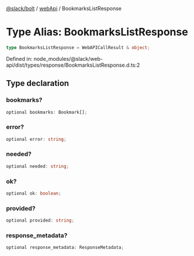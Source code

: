 [@slack/bolt](../../../../index.md) / [webApi](../index.md) / BookmarksListResponse

# Type Alias: BookmarksListResponse

```ts
type BookmarksListResponse = WebAPICallResult & object;
```

Defined in: node\_modules/@slack/web-api/dist/types/response/BookmarksListResponse.d.ts:2

## Type declaration

### bookmarks?

```ts
optional bookmarks: Bookmark[];
```

### error?

```ts
optional error: string;
```

### needed?

```ts
optional needed: string;
```

### ok?

```ts
optional ok: boolean;
```

### provided?

```ts
optional provided: string;
```

### response\_metadata?

```ts
optional response_metadata: ResponseMetadata;
```
